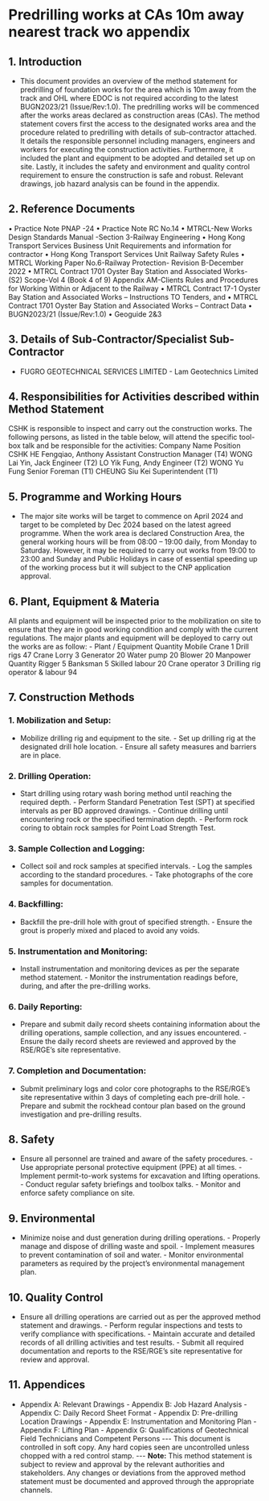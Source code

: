 # Predrilling works at CAs 10m away nearest track wo appendix
## 1. **Introduction**
- This document provides an overview of the method statement for predrilling of foundation works for the area which is 10m away from the track and OHL where EDOC is not required according to the latest BUGN2023/21 (Issue/Rev:1.0). The predrilling works will be commenced after the works areas declared as construction areas (CAs). The method statement covers first the access to the designated works area and the procedure related to predrilling with details of sub-contractor attached. It details the responsible personnel including managers, engineers and workers for executing the construction activities. Furthermore, it included the plant and equipment to be adopted and detailed set up on site. Lastly, it includes the safety and environment and quality control requirement to ensure the construction is safe and robust. Relevant drawings, job hazard analysis can be found in the appendix.
## 2. **Reference Documents**
• Practice Note PNAP -24 • Practice Note RC No.14 • MTRCL-New Works Design Standards Manual -Section 3-Railway Engineering • Hong Kong Transport Services Business Unit Requirements and information for contractor • Hong Kong Transport Services Unit Railway Safety Rules • MTRCL Working Paper No.6-Railway Protection- Revision B-December 2022 • MTRCL Contract 1701 Oyster Bay Station and Associated Works-(S2) Scope-Vol 4 (Book 4 of 9)  Appendix AM-Clients Rules and Procedures for Working Within or Adjacent to the Railway  • MTRCL Contract 17-1 Oyster Bay Station and Associated Works – Instructions TO Tenders, and • MTRCL Contract 1701 Oyster Bay Station and Associated Works – Contract Data • BUGN2023/21 (Issue/Rev:1.0) • Geoguide 2&3
## 3. **Details of Sub-Contractor/Specialist Sub-Contractor**
- FUGRO GEOTECHNICAL SERVICES LIMITED - Lam Geotechnics Limited
## 4. **Responsibilities for Activities described within Method Statement**
CSHK is responsible to inspect and carry out the construction works. The following persons, as listed in the table below, will attend the specific tool-box talk and be responsible for the activities: Company Name Position CSHK HE Fengqiao, Anthony Assistant Construction Manager (T4) WONG Lai Yin, Jack Engineer (T2) LO Yik Fung, Andy Engineer (T2) WONG Yu Fung Senior Foreman (T1) CHEUNG Siu Kei Superintendent (T1)
## 5. **Programme and Working Hours**
- The major site works will be target to commence on April 2024 and target to be completed by Dec 2024 based on the latest agreed programme. When the work area is declared Construction Area, the general working hours will be from 08:00 – 19:00 daily, from Monday to Saturday. However, it may be required to carry out works from 19:00 to 23:00 and Sunday and Public Holidays in case of essential speeding up of the working process but it will subject to the CNP application approval.
## 6. **Plant, Equipment & Materia**
All plants and equipment will be inspected prior to the mobilization on site to ensure that they are in good working condition and comply with the current regulations. The major plants and equipment will be deployed to carry out the works are as follow: - Plant / Equipment Quantity Mobile Crane 1 Drill rigs 47 Crane Lorry 3 Generator 20 Water pump 20 Blower 20 Manpower Quantity Rigger 5 Banksman 5 Skilled labour 20 Crane operator 3 Drilling rig operator & labour 94
## 7. **Construction Methods**
### 1. **Mobilization and Setup:**
- Mobilize drilling rig and equipment to the site. - Set up drilling rig at the designated drill hole location. - Ensure all safety measures and barriers are in place.
### 2. **Drilling Operation:**
- Start drilling using rotary wash boring method until reaching the required depth. - Perform Standard Penetration Test (SPT) at specified intervals as per BD approved drawings. - Continue drilling until encountering rock or the specified termination depth. - Perform rock coring to obtain rock samples for Point Load Strength Test.
### 3. **Sample Collection and Logging:**
- Collect soil and rock samples at specified intervals. - Log the samples according to the standard procedures. - Take photographs of the core samples for documentation.
### 4. **Backfilling:**
- Backfill the pre-drill hole with grout of specified strength. - Ensure the grout is properly mixed and placed to avoid any voids.
### 5. **Instrumentation and Monitoring:**
- Install instrumentation and monitoring devices as per the separate method statement. - Monitor the instrumentation readings before, during, and after the pre-drilling works.
### 6. **Daily Reporting:**
- Prepare and submit daily record sheets containing information about the drilling operations, sample collection, and any issues encountered. - Ensure the daily record sheets are reviewed and approved by the RSE/RGE’s site representative.
### 7. **Completion and Documentation:**
- Submit preliminary logs and color core photographs to the RSE/RGE’s site representative within 3 days of completing each pre-drill hole. - Prepare and submit the rockhead contour plan based on the ground investigation and pre-drilling results.
## 8. **Safety**
- Ensure all personnel are trained and aware of the safety procedures. - Use appropriate personal protective equipment (PPE) at all times. - Implement permit-to-work systems for excavation and lifting operations. - Conduct regular safety briefings and toolbox talks. - Monitor and enforce safety compliance on site.
## 9. **Environmental**
- Minimize noise and dust generation during drilling operations. - Properly manage and dispose of drilling waste and spoil. - Implement measures to prevent contamination of soil and water. - Monitor environmental parameters as required by the project’s environmental management plan.
## 10. **Quality Control**
- Ensure all drilling operations are carried out as per the approved method statement and drawings. - Perform regular inspections and tests to verify compliance with specifications. - Maintain accurate and detailed records of all drilling activities and test results. - Submit all required documentation and reports to the RSE/RGE’s site representative for review and approval.
## 11. **Appendices**
- Appendix A: Relevant Drawings - Appendix B: Job Hazard Analysis - Appendix C: Daily Record Sheet Format - Appendix D: Pre-drilling Location Drawings - Appendix E: Instrumentation and Monitoring Plan - Appendix F: Lifting Plan - Appendix G: Qualifications of Geotechnical Field Technicians and Competent Persons  ---  This document is controlled in soft copy. Any hard copies seen are uncontrolled unless chopped with a red control stamp.  ---  **Note:** This method statement is subject to review and approval by the relevant authorities and stakeholders. Any changes or deviations from the approved method statement must be documented and approved through the appropriate channels.